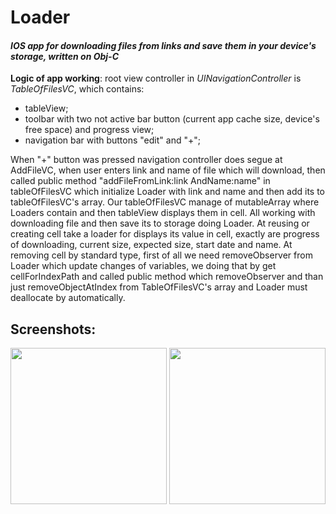 # Loader

#### *IOS app for downloading files from links and save them in your device's storage, written on Obj-C*

**Logic of app working**: root view controller in *UINavigationController* is *TableOfFilesVC*, which contains: 
- tableView; 
- toolbar with two not active bar button (current app cache size, device's free space) and progress view;
- navigation bar with buttons "edit" and "+";

When "+" button was pressed navigation controller does segue at AddFileVC, when user enters link and name of file which will download, then called public method "addFileFromLink:link AndName:name" in tableOfFilesVC which initialize Loader with link and name and then add its to tableOfFilesVC's array. Our tableOfFilesVC manage of mutableArray where Loaders contain and then tableView displays them in cell.
All working with downloading file and then save its to storage doing Loader. 
At reusing or creating cell take a loader for displays its value in cell, exactly are progress of downloading, current size, expected size, start date and name. At removing cell by standard type, first of all we need removeObserver from Loader which update changes of variables, we doing that by get cellForIndexPath and called public method which removeObserver and than just removeObjectAtIndex from TableOfFilesVC's array and Loader must deallocate by automatically. 

## Screenshots:
<p align="center">
<img src="https://pp.vk.me/c836420/v836420107/e02a/suJ1DWGKy4s.jpg" width="250">
<img src="https://pp.vk.me/c836420/v836420107/e033/Qg3ock0jxYI.jpg" width="250">
</p>
